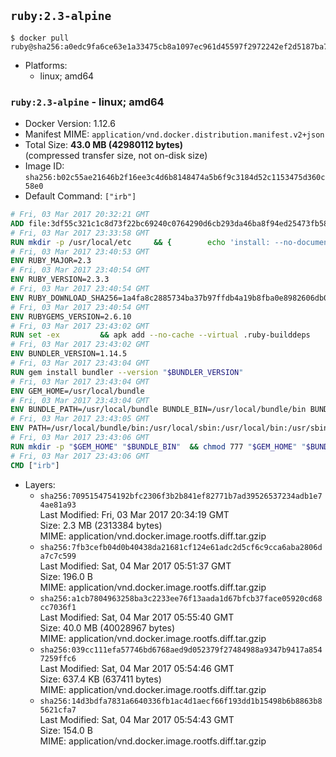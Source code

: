 ## `ruby:2.3-alpine`

```console
$ docker pull ruby@sha256:a0edc9fa6ce63e1a33475cb8a1097ec961d45597f2972242ef2d5187ba7bedf6
```

-	Platforms:
	-	linux; amd64

### `ruby:2.3-alpine` - linux; amd64

-	Docker Version: 1.12.6
-	Manifest MIME: `application/vnd.docker.distribution.manifest.v2+json`
-	Total Size: **43.0 MB (42980112 bytes)**  
	(compressed transfer size, not on-disk size)
-	Image ID: `sha256:b02c55ae21646b2f16ee3c4d6b8148474a5b6f9c3184d52c1153475d360c58e0`
-	Default Command: `["irb"]`

```dockerfile
# Fri, 03 Mar 2017 20:32:21 GMT
ADD file:3df55c321c1c8d73f22bc69240c0764290d6cb293da46ba8f94ed25473fb5853 in / 
# Fri, 03 Mar 2017 23:33:58 GMT
RUN mkdir -p /usr/local/etc 	&& { 		echo 'install: --no-document'; 		echo 'update: --no-document'; 	} >> /usr/local/etc/gemrc
# Fri, 03 Mar 2017 23:40:53 GMT
ENV RUBY_MAJOR=2.3
# Fri, 03 Mar 2017 23:40:54 GMT
ENV RUBY_VERSION=2.3.3
# Fri, 03 Mar 2017 23:40:54 GMT
ENV RUBY_DOWNLOAD_SHA256=1a4fa8c2885734ba37b97ffdb4a19b8fba0e8982606db02d936e65bac07419dc
# Fri, 03 Mar 2017 23:40:54 GMT
ENV RUBYGEMS_VERSION=2.6.10
# Fri, 03 Mar 2017 23:43:02 GMT
RUN set -ex 		&& apk add --no-cache --virtual .ruby-builddeps 		autoconf 		bison 		bzip2 		bzip2-dev 		ca-certificates 		coreutils 		gcc 		gdbm-dev 		glib-dev 		libc-dev 		libffi-dev 		libxml2-dev 		libxslt-dev 		linux-headers 		make 		ncurses-dev 		openssl 		openssl-dev 		procps 		readline-dev 		ruby 		tar 		yaml-dev 		zlib-dev 		xz 		&& wget -O ruby.tar.xz "https://cache.ruby-lang.org/pub/ruby/${RUBY_MAJOR%-rc}/ruby-$RUBY_VERSION.tar.xz" 	&& echo "$RUBY_DOWNLOAD_SHA256 *ruby.tar.xz" | sha256sum -c - 		&& mkdir -p /usr/src/ruby 	&& tar -xJf ruby.tar.xz -C /usr/src/ruby --strip-components=1 	&& rm ruby.tar.xz 		&& cd /usr/src/ruby 		&& { 		echo '#define ENABLE_PATH_CHECK 0'; 		echo; 		cat file.c; 	} > file.c.new 	&& mv file.c.new file.c 		&& autoconf 	&& ac_cv_func_isnan=yes ac_cv_func_isinf=yes 		./configure --disable-install-doc --enable-shared 	&& make -j"$(getconf _NPROCESSORS_ONLN)" 	&& make install 		&& runDeps="$( 		scanelf --needed --nobanner --recursive /usr/local 			| awk '{ gsub(/,/, "\nso:", $2); print "so:" $2 }' 			| sort -u 			| xargs -r apk info --installed 			| sort -u 	)" 	&& apk add --virtual .ruby-rundeps $runDeps 		bzip2 		ca-certificates 		libffi-dev 		openssl-dev 		yaml-dev 		procps 		zlib-dev 	&& apk del .ruby-builddeps 	&& cd / 	&& rm -r /usr/src/ruby 		&& gem update --system "$RUBYGEMS_VERSION"
# Fri, 03 Mar 2017 23:43:02 GMT
ENV BUNDLER_VERSION=1.14.5
# Fri, 03 Mar 2017 23:43:04 GMT
RUN gem install bundler --version "$BUNDLER_VERSION"
# Fri, 03 Mar 2017 23:43:04 GMT
ENV GEM_HOME=/usr/local/bundle
# Fri, 03 Mar 2017 23:43:04 GMT
ENV BUNDLE_PATH=/usr/local/bundle BUNDLE_BIN=/usr/local/bundle/bin BUNDLE_SILENCE_ROOT_WARNING=1 BUNDLE_APP_CONFIG=/usr/local/bundle
# Fri, 03 Mar 2017 23:43:05 GMT
ENV PATH=/usr/local/bundle/bin:/usr/local/sbin:/usr/local/bin:/usr/sbin:/usr/bin:/sbin:/bin
# Fri, 03 Mar 2017 23:43:06 GMT
RUN mkdir -p "$GEM_HOME" "$BUNDLE_BIN" 	&& chmod 777 "$GEM_HOME" "$BUNDLE_BIN"
# Fri, 03 Mar 2017 23:43:06 GMT
CMD ["irb"]
```

-	Layers:
	-	`sha256:7095154754192bfc2306f3b2b841ef82771b7ad39526537234adb1e74ae81a93`  
		Last Modified: Fri, 03 Mar 2017 20:34:19 GMT  
		Size: 2.3 MB (2313384 bytes)  
		MIME: application/vnd.docker.image.rootfs.diff.tar.gzip
	-	`sha256:7fb3cefb04d0b40438da21681cf124e61adc2d5cf6c9cca6aba2806da7c7c599`  
		Last Modified: Sat, 04 Mar 2017 05:51:37 GMT  
		Size: 196.0 B  
		MIME: application/vnd.docker.image.rootfs.diff.tar.gzip
	-	`sha256:a1cb7804963258ba3c2233ee76f13aada1d67bfcb37face05920cd68cc7036f1`  
		Last Modified: Sat, 04 Mar 2017 05:55:40 GMT  
		Size: 40.0 MB (40028967 bytes)  
		MIME: application/vnd.docker.image.rootfs.diff.tar.gzip
	-	`sha256:039cc111efa57746bd6768aed9d052379f27484988a9347b9417a8547259ffc6`  
		Last Modified: Sat, 04 Mar 2017 05:54:46 GMT  
		Size: 637.4 KB (637411 bytes)  
		MIME: application/vnd.docker.image.rootfs.diff.tar.gzip
	-	`sha256:14d3bdfa7831a6640336fb1ac4d1aecf66f193dd1b15498b6b8863b85621cfa7`  
		Last Modified: Sat, 04 Mar 2017 05:54:43 GMT  
		Size: 154.0 B  
		MIME: application/vnd.docker.image.rootfs.diff.tar.gzip
